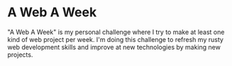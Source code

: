 # A Web A Week
"A Web A Week" is my personal challenge where I try to make at least one kind of web project per week. I'm doing this challenge to refresh my rusty web development skills and improve at new technologies by making new projects.
